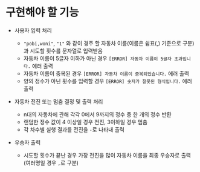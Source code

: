 # 구현해야 할 기능
- 사용자 입력 처리
    - `"pobi,woni"`, `"1"` 와 같이 경주 할 자동차 이름(이름은 쉼표(,) 기준으로 구분)과 시도할 횟수를 문자열로 입력받음
    - 자동차 이름이 5글자 이하가 아닌 경우 `[ERROR] 자동차 이름이 5글자 초과입니다.` 에러 출력
    - 자동차 이름이 중복된 경우 `[ERROR] 자동차 이름이 중복되었습니다.` 에러 출력
    - 양의 정수가 아닌 횟수를 입력할 경우 `[ERROR] 숫자가 잘못된 형식입니다.` 에러 출력

- 자동차 전진 또는 멈춤 결정 및 출력 처리
    - n대의 자동차에 관해 각각 0에서 9까지의 정수 중 한 개의 정수 반환
    - 랜덤한 정수 값이 4 이상일 경우 전진, 3이하일 경우 멈춤
    - 각 차수별 실행 결과를 전진을 `-`로 나타내 출력

- 우승자 출력
    - 시도할 횟수가 끝난 경우 가장 전진을 많이 자동차 이름을 최종 우승자로 출력(여러명일 경우 `,`로 구분)